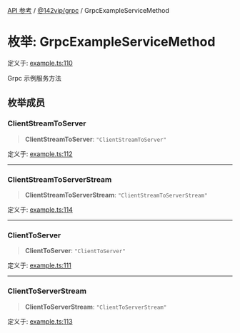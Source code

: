 [API 参考](../wiki/Home) / [@142vip/grpc](../wiki/@142vip.grpc) / GrpcExampleServiceMethod

# 枚举: GrpcExampleServiceMethod

定义于: [example.ts:110](https://github.com/142vip/core-x/blob/25cf658819688f02293d600e7003b5877a2f9489/packages/grpc/src/example.ts#L110)

Grpc 示例服务方法

## 枚举成员

### ClientStreamToServer

> **ClientStreamToServer**: `"ClientStreamToServer"`

定义于: [example.ts:112](https://github.com/142vip/core-x/blob/25cf658819688f02293d600e7003b5877a2f9489/packages/grpc/src/example.ts#L112)

***

### ClientStreamToServerStream

> **ClientStreamToServerStream**: `"ClientStreamToServerStream"`

定义于: [example.ts:114](https://github.com/142vip/core-x/blob/25cf658819688f02293d600e7003b5877a2f9489/packages/grpc/src/example.ts#L114)

***

### ClientToServer

> **ClientToServer**: `"ClientToServer"`

定义于: [example.ts:111](https://github.com/142vip/core-x/blob/25cf658819688f02293d600e7003b5877a2f9489/packages/grpc/src/example.ts#L111)

***

### ClientToServerStream

> **ClientToServerStream**: `"ClientToServerStream"`

定义于: [example.ts:113](https://github.com/142vip/core-x/blob/25cf658819688f02293d600e7003b5877a2f9489/packages/grpc/src/example.ts#L113)
